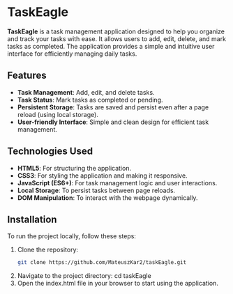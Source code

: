 # TaskEagle

**TaskEagle** is a task management application designed to help you organize and track your tasks with ease. It allows users to add, edit, delete, and mark tasks as completed. The application provides a simple and intuitive user interface for efficiently managing daily tasks.

## Features

- **Task Management**: Add, edit, and delete tasks.
- **Task Status**: Mark tasks as completed or pending.
- **Persistent Storage**: Tasks are saved and persist even after a page reload (using local storage).
- **User-friendly Interface**: Simple and clean design for efficient task management.

## Technologies Used

- **HTML5**: For structuring the application.
- **CSS3**: For styling the application and making it responsive.
- **JavaScript (ES6+)**: For task management logic and user interactions.
- **Local Storage**: To persist tasks between page reloads.
- **DOM Manipulation**: To interact with the webpage dynamically.

## Installation

To run the project locally, follow these steps:

1. Clone the repository:
   ```bash
   git clone https://github.com/MateuszKar2/taskEagle.git
2. Navigate to the project directory:
   cd taskEagle
3. Open the index.html file in your browser to start using the application.
